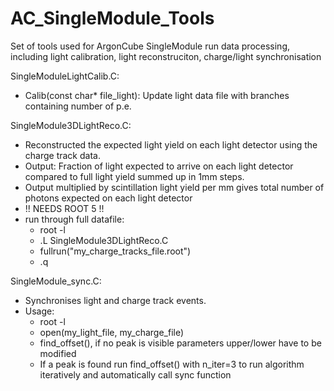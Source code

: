 # AC_SingleModule_Tools
Set of tools used for ArgonCube SingleModule run data processing, including light calibration, light reconstruciton, charge/light synchronisation  


SingleModuleLightCalib.C:  
+ Calib(const char* file_light): Update light data file with branches containing number of p.e.  
	
SingleModule3DLightReco.C:  
+ Reconstructed the expected light yield on each light detector using the charge track data.   
+ Output: Fraction of light expected to arrive on each light detector compared to full light yield summed up in 1mm steps.   
+ Output multiplied by scintillation light yield per mm gives total number of photons expected on each light detector   
+ !! NEEDS ROOT 5 !!   
+ run through full datafile:   
    - root -l  
    - .L SingleModule3DLightReco.C  
    - fullrun("my_charge_tracks_file.root")  
    - .q  
	
SingleModule_sync.C:  
+ Synchronises light and charge track events.  
+ Usage:  
    * root -l  
    * open(my_light_file, my_charge_file)  
    * find_offset(), if no peak is visible parameters upper/lower have to be modified  
    * If a peak is found run find_offset() with n_iter=3 to run algorithm iteratively and automatically call sync function  
		

